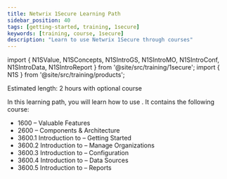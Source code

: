 ```yaml
---
title: Netwrix 1Secure Learning Path
sidebar_position: 40
tags: [getting-started, training, 1secure]
keywords: [training, course, 1secure]
description: "Learn to use Netwrix 1Secure through courses"
---
```


import { N1SValue, N1SConcepts, N1SIntroGS, N1SIntroMO, N1SIntroConf, N1SIntroData, N1SIntroReport } from '@site/src/training/1secure';
import { N1S } from '@site/src/training/products';


Estimated length: 2 hours with optional course

In this learning path, you will learn how to use <N1S />. It contains the following course:

* 1600 <N1S /> – Valuable Features
* 2600 <N1S /> – Components & Architecture
* 3600.1 Introduction to <N1S /> – Getting Started
* 3600.2 Introduction to <N1S /> – Manage Organizations
* 3600.3 Introduction to <N1S /> – Configuration
* 3600.4 Introduction to <N1S /> – Data Sources
* 3600.5 Introduction to <N1S /> – Reports

<N1SValue />

<N1SConcepts />

<N1SIntroGS />

<N1SIntroMO />

<N1SIntroConf />

<N1SIntroData />

<N1SIntroReport />

